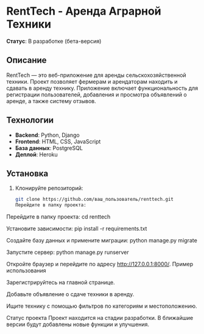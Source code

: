 # RentTech - Аренда Аграрной Техники

**Статус**: В разработке (бета-версия)

## Описание
RentTech — это веб-приложение для аренды сельскохозяйственной техники. Проект позволяет фермерам и арендаторам находить и сдавать в аренду технику. Приложение включает функциональность для регистрации пользователей, добавления и просмотра объявлений о аренде, а также систему отзывов.

## Технологии

- **Backend**: Python, Django
- **Frontend**: HTML, CSS, JavaScript
- **База данных**: PostgreSQL
- **Деплой**: Heroku

## Установка

1. Клонируйте репозиторий:
   ```bash
   git clone https://github.com/ваш_пользователь/renttech.git
   Перейдите в папку проекта:

Перейдите в папку проекта:
cd renttech

Установите зависимости:
pip install -r requirements.txt

Создайте базу данных и примените миграции:
python manage.py migrate

Запустите сервер:
python manage.py runserver

Откройте браузер и перейдите по адресу http://127.0.0.1:8000/.
Пример использования

Зарегистрируйтесь на главной странице.

Добавьте объявление о сдаче техники в аренду.

Ищите технику с помощью фильтров по категориям и местоположению.

Статус проекта
Проект находится на стадии разработки. В ближайшие версии будут добавлены новые функции и улучшения.
